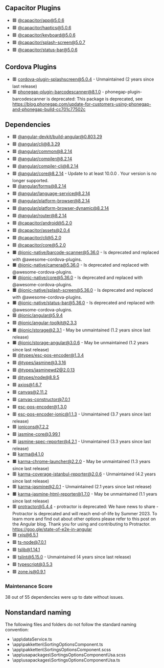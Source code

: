 ## Capacitor Plugins

- 🟩 [@capacitor/app@5.0.6](https://github.com/ionic-team/capacitor-plugins.git)
- 🟩 [@capacitor/haptics@5.0.6](https://github.com/ionic-team/capacitor-plugins.git)
- 🟩 [@capacitor/keyboard@5.0.6](https://github.com/ionic-team/capacitor-plugins.git)
- 🟩 [@capacitor/splash-screen@5.0.7](https://github.com/ionic-team/capacitor-plugins.git)
- 🟩 [@capacitor/status-bar@5.0.6](https://github.com/ionic-team/capacitor-plugins.git)
## Cordova Plugins

- 🟥 [cordova-plugin-splashscreen@5.0.4](https://github.com/apache/cordova-plugin-splashscreen.git) - Unmaintained (2 years since last release)
- 🟥 [phonegap-plugin-barcodescanner@8.1.0](https://github.com/phonegap/phonegap-plugin-barcodescanner.git) - phonegap-plugin-barcodescanner is deprecated: This package is deprecated, see https://blog.phonegap.com/update-for-customers-using-phonegap-and-phonegap-build-cc701c77502c
## Dependencies

- 🟩 [@angular-devkit/build-angular@0.803.29](https://github.com/angular/angular-cli.git)
- 🟩 [@angular/cli@8.3.29](https://github.com/angular/angular-cli.git)
- 🟩 [@angular/common@8.2.14](https://github.com/angular/angular.git)
- 🟩 [@angular/compiler@8.2.14](https://github.com/angular/angular.git)
- 🟩 [@angular/compiler-cli@8.2.14](https://github.com/angular/angular.git)
- 🟩 [@angular/core@8.2.14](https://github.com/angular/angular.git) - Update to at least 10.0.0 . Your version is no longer supported.
- 🟩 [@angular/forms@8.2.14](https://github.com/angular/angular.git)
- 🟩 [@angular/language-service@8.2.14](https://github.com/angular/angular.git)
- 🟩 [@angular/platform-browser@8.2.14](https://github.com/angular/angular.git)
- 🟩 [@angular/platform-browser-dynamic@8.2.14](https://github.com/angular/angular.git)
- 🟩 [@angular/router@8.2.14](https://github.com/angular/angular.git)
- 🟩 [@capacitor/android@5.2.0](https://github.com/ionic-team/capacitor.git)
- 🟩 [@capacitor/assets@2.0.4](https://github.com/ionic-team/capacitor-assets.git)
- 🟩 [@capacitor/cli@5.2.0](https://github.com/ionic-team/capacitor.git)
- 🟩 [@capacitor/core@5.2.0](https://github.com/ionic-team/capacitor.git)
- 🟧 [@ionic-native/barcode-scanner@5.36.0](https://github.com/ionic-team/ionic-native.git) - Is deprecated and replaced with @awesome-cordova-plugins.
- 🟧 [@ionic-native/camera@5.36.0](https://github.com/ionic-team/ionic-native.git) - Is deprecated and replaced with @awesome-cordova-plugins.
- 🟧 [@ionic-native/core@5.36.0](https://github.com/ionic-team/ionic-native.git) - Is deprecated and replaced with @awesome-cordova-plugins.
- 🟧 [@ionic-native/splash-screen@5.36.0](https://github.com/ionic-team/ionic-native.git) - Is deprecated and replaced with @awesome-cordova-plugins.
- 🟧 [@ionic-native/status-bar@5.36.0](https://github.com/ionic-team/ionic-native.git) - Is deprecated and replaced with @awesome-cordova-plugins.
- 🟩 [@ionic/angular@5.9.4](https://github.com/ionic-team/ionic-framework.git)
- 🟩 [@ionic/angular-toolkit@2.3.3](https://github.com/ionic-team/angular-toolkit.git)
- 🟧 [@ionic/storage@2.3.1](https://github.com/ionic-team/ionic-storage.git) - May be unmaintained (1.2 years since last release)
- 🟧 [@ionic/storage-angular@3.0.6](https://github.com/ionic-team/ionic-storage.git) - May be unmaintained (1.2 years since last release)
- 🟩 [@types/esc-pos-encoder@1.3.4](https://github.com/DefinitelyTyped/DefinitelyTyped.git)
- 🟩 [@types/jasmine@3.3.16](https://github.com/DefinitelyTyped/DefinitelyTyped.git)
- 🟩 [@types/jasminewd2@2.0.13](https://github.com/DefinitelyTyped/DefinitelyTyped.git)
- 🟩 [@types/node@8.9.5](https://github.com/DefinitelyTyped/DefinitelyTyped.git)
- 🟩 [axios@1.6.7](https://github.com/axios/axios.git)
- 🟩 [canvas@2.11.2](https://github.com/Automattic/node-canvas.git)
- 🟩 [canvas-constructor@7.0.1](https://github.com/kyranet/canvas-constructor.git)
- 🟩 [esc-pos-encoder@1.3.0](https://github.com/NielsLeenheer/EscPosEncoder.git)
- 🟥 [esc-pos-encoder-ionic@1.1.3](https://github.com/Ans0n-Ti0/EscPosEncoder.git) - Unmaintained (3.7 years since last release)
- 🟩 [ionicons@7.2.2](https://github.com/ionic-team/ionicons.git)
- 🟩 [jasmine-core@3.99.1](https://github.com/jasmine/jasmine.git)
- 🟥 [jasmine-spec-reporter@4.2.1](https://github.com/bcaudan/jasmine-spec-reporter.git) - Unmaintained (3.3 years since last release)
- 🟩 [karma@4.1.0](https://github.com/karma-runner/karma.git)
- 🟧 [karma-chrome-launcher@2.2.0](https://github.com/karma-runner/karma-chrome-launcher.git) - May be unmaintained (1.3 years since last release)
- 🟥 [karma-coverage-istanbul-reporter@2.0.6](https://github.com/mattlewis92/karma-coverage-istanbul-reporter.git) - Unmaintained (4.2 years since last release)
- 🟥 [karma-jasmine@2.0.1](https://github.com/karma-runner/karma-jasmine.git) - Unmaintained (2.1 years since last release)
- 🟧 [karma-jasmine-html-reporter@1.7.0](https://github.com/dfederm/karma-jasmine-html-reporter.git) - May be unmaintained (1.1 years since last release)
- 🟥 [protractor@5.4.4](https://github.com/angular/protractor.git) - protractor is deprecated: We have news to share - Protractor is deprecated and will reach end-of-life by Summer 2023. To learn more and find out about other options please refer to this post on the Angular blog. Thank you for using and contributing to Protractor. https://goo.gle/state-of-e2e-in-angular
- 🟩 [rxjs@6.5.1](https://github.com/reactivex/rxjs.git)
- 🟩 [ts-node@7.0.1](https://github.com/TypeStrong/ts-node.git)
- 🟩 [tslib@1.14.1](https://github.com/Microsoft/tslib.git)
- 🟥 [tslint@5.15.0](https://github.com/palantir/tslint.git) - Unmaintained (4 years since last release)
- 🟩 [typescript@3.5.3](https://github.com/Microsoft/TypeScript.git)
- 🟩 [zone.js@0.9.1](https://github.com/angular/angular.git)
### Maintenance Score
38 out of 55 dependencies were up to date without issues.



## Nonstandard naming
The following files and folders do not follow the standard naming convention:

- \app\dataService.ts
- \app\pakketten\SortingOptionsComponent.ts
- \app\pakketten\SortingsOptionsComponent.scss
- \app\usapackages\SortingsOptionsComponentUsa.scss
- \app\usapackages\SortingsOptionsComponentUsa.ts
